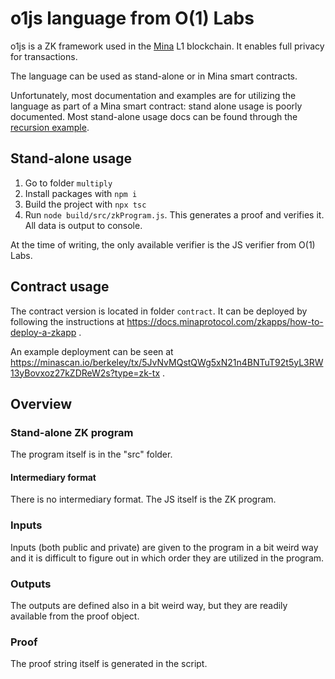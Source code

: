 # o1js language from O(1) Labs

o1js is a ZK framework used in the [Mina](https://minaprotocol.com/) L1 blockchain. It enables full privacy for transactions.

The language can be used as stand-alone or in Mina smart contracts.

Unfortunately, most documentation and examples are for utilizing the language as part of a Mina smart contract: stand alone usage is poorly documented. Most stand-alone usage docs can be found through the [recursion example](https://docs.minaprotocol.com/zkapps/tutorials/recursion).

## Stand-alone usage

1. Go to folder `multiply`
1. Install packages with `npm i`
1. Build the project with `npx tsc`
1. Run `node build/src/zkProgram.js`. This generates a proof and verifies it. All data is output to console.

At the time of writing, the only available verifier is the JS verifier from O(1) Labs.

## Contract usage

The contract version is located in folder `contract`. It can be deployed by following the instructions at https://docs.minaprotocol.com/zkapps/how-to-deploy-a-zkapp .

An example deployment can be seen at https://minascan.io/berkeley/tx/5JvNvMQstQWg5xN21n4BNTuT92t5yL3RW13yBovxoz27kZDReW2s?type=zk-tx .

## Overview

### Stand-alone ZK program

The program itself is in the "src" folder.

#### Intermediary format

There is no intermediary format. The JS itself is the ZK program.

### Inputs

Inputs (both public and private) are given to the program in a bit weird way and it is difficult to figure out in which order they are utilized in the program.

### Outputs

The outputs are defined also in a bit weird way, but they are readily available from the proof object.

### Proof

The proof string itself is generated in the script.
